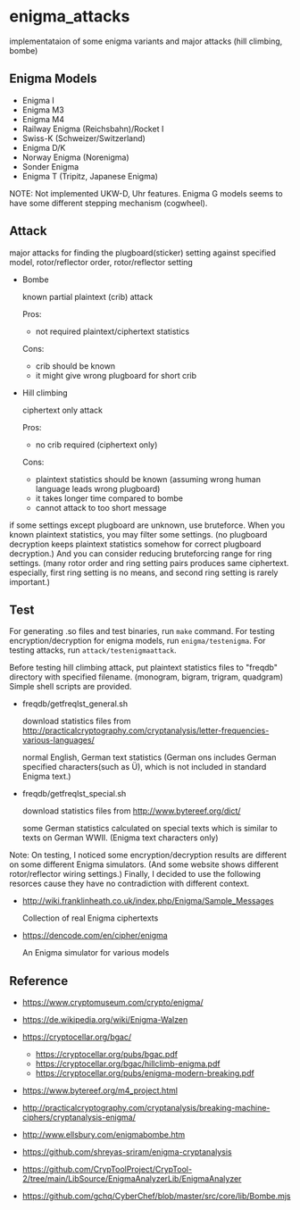 # enigma_attacks
implementataion of some enigma variants and major attacks (hill climbing, bombe)

## Enigma Models
* Enigma I
* Enigma M3
* Enigma M4
* Railway Enigma (Reichsbahn)/Rocket I
* Swiss-K (Schweizer/Switzerland)
* Enigma D/K
* Norway Enigma (Norenigma)
* Sonder Enigma
* Enigma T (Tripitz, Japanese Enigma)

NOTE: Not implemented UKW-D, Uhr features. Enigma G models seems to have some different stepping mechanism (cogwheel).

## Attack
major attacks for finding the plugboard(sticker) setting against specified model, rotor/reflector order, rotor/reflector setting

* Bombe
  
  known partial plaintext (crib) attack

  Pros:
  * not required plaintext/ciphertext statistics

  Cons:
  * crib should be known
  * it might give wrong plugboard for short crib

* Hill climbing
  
  ciphertext only attack

  Pros:
  * no crib required (ciphertext only)

  Cons:
  * plaintext statistics should be known (assuming wrong human language leads wrong plugboard)
  * it takes longer time compared to bombe
  * cannot attack to too short message

if some settings except plugboard are unknown, use bruteforce. 
When you known plaintext statistics, you may filter some settings. (no plugboard decryption keeps plaintext statistics somehow for correct plugboard decryption.) 
And you can consider reducing bruteforcing range for ring settings. (many rotor order and ring setting pairs produces same ciphertext. especially, first ring setting is no means, and second ring setting is rarely important.)

## Test
For generating .so files and test binaries, run `make` command.
For testing encryption/decryption for enigma models, run `enigma/testenigma`.
For testing attacks, run `attack/testenigmaattack`.

Before testing hill climbing attack, put plaintext statistics files to "freqdb" directory with specified filename. (monogram, bigram, trigram, quadgram)
Simple shell scripts are provided.
* freqdb/getfreqlst_general.sh

  download statistics files from http://practicalcryptography.com/cryptanalysis/letter-frequencies-various-languages/
  
  normal English, German text statistics (German ons includes German specified characters(such as Ü), which is not included in standard Enigma text.)
* freqdb/getfreqlst_special.sh

  download statistics files from http://www.bytereef.org/dict/

  some German statistics calculated on special texts which is similar to texts on German WWII. (Enigma text characters only)

Note: On testing, I noticed some encryption/decryption results are different on some different Enigma simulators. (And some website shows different rotor/reflector wiring settings.) Finally, I decided to use the following resorces cause they have no contradiction with different context.
* http://wiki.franklinheath.co.uk/index.php/Enigma/Sample_Messages

  Collection of real Enigma ciphertexts
* https://dencode.com/en/cipher/enigma

  An Enigma simulator for various models

## Reference
* https://www.cryptomuseum.com/crypto/enigma/

* https://de.wikipedia.org/wiki/Enigma-Walzen

* https://cryptocellar.org/bgac/
    * https://cryptocellar.org/pubs/bgac.pdf
    * https://cryptocellar.org/bgac/hillclimb-enigma.pdf
    * https://cryptocellar.org/pubs/enigma-modern-breaking.pdf

* https://www.bytereef.org/m4_project.html

* http://practicalcryptography.com/cryptanalysis/breaking-machine-ciphers/cryptanalysis-enigma/

* http://www.ellsbury.com/enigmabombe.htm

* https://github.com/shreyas-sriram/enigma-cryptanalysis

* https://github.com/CrypToolProject/CrypTool-2/tree/main/LibSource/EnigmaAnalyzerLib/EnigmaAnalyzer

* https://github.com/gchq/CyberChef/blob/master/src/core/lib/Bombe.mjs